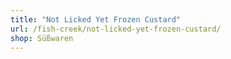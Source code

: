 ```yaml
---
title: "Not Licked Yet Frozen Custard"
url: /fish-creek/not-licked-yet-frozen-custard/
shop: Süßwaren
---
```

